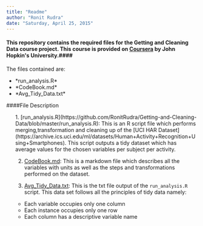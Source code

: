 ```yaml
---
title: "Readme"
author: "Ronit Rudra"
date: "Saturday, April 25, 2015"
---
```

#### This repository contains the required files for the Getting and Cleaning Data course project. This course is provided on [Coursera](https://www.coursera.org) by John Hopkin's University.####

The files contained are:
<ul>
<li>*run_analysis.R*</li>
<li>*CodeBook.md*</li>
<li>*Avg_Tidy_Data.txt*</li>
</ul>

####File Description
<ol> 
1. [run_analysis.R](https://github.com/RonitRudra/Getting-and-Cleaning-Data/blob/master/run_analysis.R): This is an R script file which performs merging,transformation and cleaning up of the [UCI HAR Dataset](https://archive.ics.uci.edu/ml/datasets/Human+Activity+Recognition+Using+Smartphones). This script outputs a tidy dataset which has average values for the chosen variables per subject per activity.

2. [CodeBook.md](https://github.com/RonitRudra/Getting-and-Cleaning-Data/blob/master/CodeBook.md): This is a markdown file which describes all the variables with units as well as the steps and transformations performed on the dataset.

3. [Avg_Tidy_Data.txt](https://github.com/RonitRudra/Getting-and-Cleaning-Data/blob/master/Avg_Tidy_Data.txt): This is the txt file output of the `run_analysis.R` script.
This data set follows all the principles of tidy data namely:
  + Each variable occupies only one column
  + Each instance occupies only one row
  + Each column has a descriptive variable name
</ol>


 

